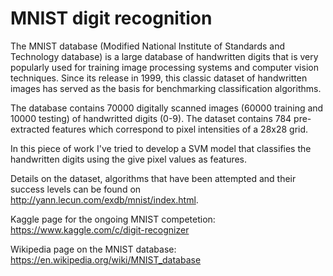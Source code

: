 # MNIST digit recognition

The MNIST database (Modified National Institute of Standards and Technology database) is a large database of handwritten digits that is very popularly used for training image processing systems and computer vision techniques. Since its release in 1999, this classic dataset of handwritten images has served as the basis for benchmarking classification algorithms. 

The database contains 70000 digitally scanned images (60000 training and 10000 testing) of handwritted digits (0-9). The dataset contains 784 pre-extracted features which correspond to pixel intensities of a 28x28 grid.

In this piece of work I've tried to develop a SVM model that classifies the handwritten digits using the give pixel values as features.

Details on the dataset, algorithms that have been attempted and their success levels can be found on http://yann.lecun.com/exdb/mnist/index.html. 

Kaggle page for the ongoing MNIST competetion: https://www.kaggle.com/c/digit-recognizer

Wikipedia page on the MNIST database: https://en.wikipedia.org/wiki/MNIST_database
